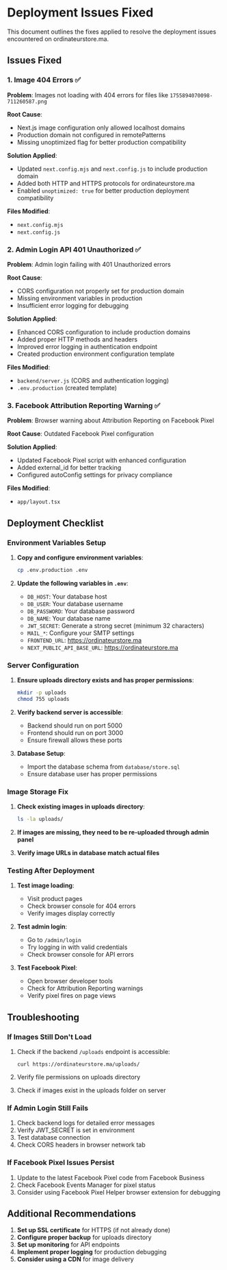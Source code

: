 # Deployment Issues Fixed

This document outlines the fixes applied to resolve the deployment issues encountered on ordinateurstore.ma.

## Issues Fixed

### 1. Image 404 Errors ✅

**Problem**: Images not loading with 404 errors for files like `1755894070098-711260587.png`

**Root Cause**: 
- Next.js image configuration only allowed localhost domains
- Production domain not configured in remotePatterns
- Missing unoptimized flag for better production compatibility

**Solution Applied**:
- Updated `next.config.mjs` and `next.config.js` to include production domain
- Added both HTTP and HTTPS protocols for ordinateurstore.ma
- Enabled `unoptimized: true` for better production deployment compatibility

**Files Modified**:
- `next.config.mjs`
- `next.config.js`

### 2. Admin Login API 401 Unauthorized ✅

**Problem**: Admin login failing with 401 Unauthorized errors

**Root Cause**:
- CORS configuration not properly set for production domain
- Missing environment variables in production
- Insufficient error logging for debugging

**Solution Applied**:
- Enhanced CORS configuration to include production domains
- Added proper HTTP methods and headers
- Improved error logging in authentication endpoint
- Created production environment configuration template

**Files Modified**:
- `backend/server.js` (CORS and authentication logging)
- `.env.production` (created template)

### 3. Facebook Attribution Reporting Warning ✅

**Problem**: Browser warning about Attribution Reporting on Facebook Pixel

**Root Cause**: Outdated Facebook Pixel configuration

**Solution Applied**:
- Updated Facebook Pixel script with enhanced configuration
- Added external_id for better tracking
- Configured autoConfig settings for privacy compliance

**Files Modified**:
- `app/layout.tsx`

## Deployment Checklist

### Environment Variables Setup

1. **Copy and configure environment variables**:
   ```bash
   cp .env.production .env
   ```

2. **Update the following variables in `.env`**:
   - `DB_HOST`: Your database host
   - `DB_USER`: Your database username  
   - `DB_PASSWORD`: Your database password
   - `DB_NAME`: Your database name
   - `JWT_SECRET`: Generate a strong secret (minimum 32 characters)
   - `MAIL_*`: Configure your SMTP settings
   - `FRONTEND_URL`: https://ordinateurstore.ma
   - `NEXT_PUBLIC_API_BASE_URL`: https://ordinateurstore.ma

### Server Configuration

1. **Ensure uploads directory exists and has proper permissions**:
   ```bash
   mkdir -p uploads
   chmod 755 uploads
   ```

2. **Verify backend server is accessible**:
   - Backend should run on port 5000
   - Frontend should run on port 3000
   - Ensure firewall allows these ports

3. **Database Setup**:
   - Import the database schema from `database/store.sql`
   - Ensure database user has proper permissions

### Image Storage Fix

1. **Check existing images in uploads directory**:
   ```bash
   ls -la uploads/
   ```

2. **If images are missing, they need to be re-uploaded through admin panel**

3. **Verify image URLs in database match actual files**

### Testing After Deployment

1. **Test image loading**:
   - Visit product pages
   - Check browser console for 404 errors
   - Verify images display correctly

2. **Test admin login**:
   - Go to `/admin/login`
   - Try logging in with valid credentials
   - Check browser console for API errors

3. **Test Facebook Pixel**:
   - Open browser developer tools
   - Check for Attribution Reporting warnings
   - Verify pixel fires on page views

## Troubleshooting

### If Images Still Don't Load

1. Check if the backend `/uploads` endpoint is accessible:
   ```
   curl https://ordinateurstore.ma/uploads/
   ```

2. Verify file permissions on uploads directory

3. Check if images exist in the uploads folder on server

### If Admin Login Still Fails

1. Check backend logs for detailed error messages
2. Verify JWT_SECRET is set in environment
3. Test database connection
4. Check CORS headers in browser network tab

### If Facebook Pixel Issues Persist

1. Update to the latest Facebook Pixel code from Facebook Business
2. Check Facebook Events Manager for pixel status
3. Consider using Facebook Pixel Helper browser extension for debugging

## Additional Recommendations

1. **Set up SSL certificate** for HTTPS (if not already done)
2. **Configure proper backup** for uploads directory
3. **Set up monitoring** for API endpoints
4. **Implement proper logging** for production debugging
5. **Consider using a CDN** for image delivery
